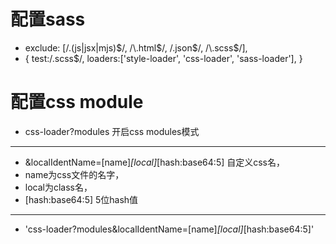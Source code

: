 # 配置sass
* exclude: [/\.(js|jsx|mjs)$/, /\.html$/, /\.json$/, /\.scss$/],
* {
            test:/\.scss$/,
            loaders:['style-loader', 'css-loader', 'sass-loader'],
          }
# 配置css  module          
* css-loader?modules  开启css modules模式
 --- 
* &localIdentName=[name]_[local]_[hash:base64:5] 自定义css名，
* name为css文件的名字，
* local为class名，
* [hash:base64:5] 5位hash值
 ---
* 'css-loader?modules&localIdentName=[name]_[local]_[hash:base64:5]'
